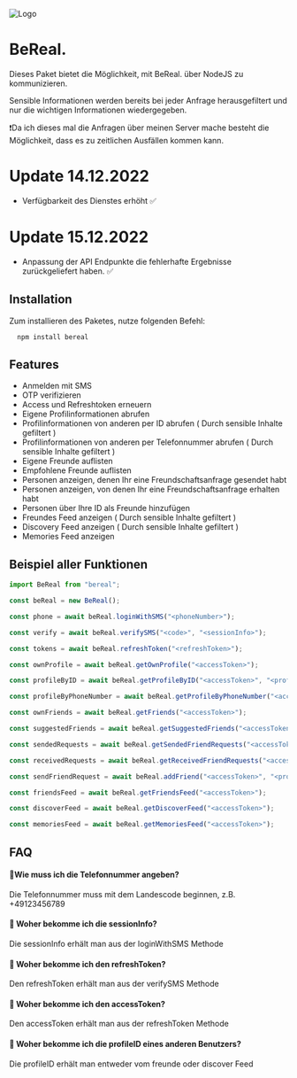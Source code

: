 ![Logo](https://www.internetmatters.org/wp-content/uploads/2022/05/bereal-image.png)

# BeReal.

Dieses Paket bietet die Möglichkeit, mit BeReal. über NodeJS zu kommunizieren.

Sensible Informationen werden bereits bei jeder Anfrage herausgefiltert und nur die wichtigen
Informationen wiedergegeben.

❗Da ich dieses mal die Anfragen über meinen Server mache besteht die Möglichkeit, dass es zu zeitlichen Ausfällen kommen kann.

# Update 14.12.2022

-   Verfügbarkeit des Dienstes erhöht ✅

# Update 15.12.2022

-   Anpassung der API Endpunkte die fehlerhafte Ergebnisse zurückgeliefert haben. ✅

## Installation

Zum installieren des Paketes, nutze folgenden Befehl:

```bash
  npm install bereal
```

## Features

-   Anmelden mit SMS
-   OTP verifizieren
-   Access und Refreshtoken erneuern
-   Eigene Profilinformationen abrufen
-   Profilinformationen von anderen per ID abrufen ( Durch sensible Inhalte gefiltert )
-   Profilinformationen von anderen per Telefonnummer abrufen ( Durch sensible Inhalte gefiltert )
-   Eigene Freunde auflisten
-   Empfohlene Freunde auflisten
-   Personen anzeigen, denen Ihr eine Freundschaftsanfrage gesendet habt
-   Personen anzeigen, von denen Ihr eine Freundschaftsanfrage erhalten habt
-   Personen über Ihre ID als Freunde hinzufügen
-   Freundes Feed anzeigen ( Durch sensible Inhalte gefiltert )
-   Discovery Feed anzeigen ( Durch sensible Inhalte gefiltert )
-   Memories Feed anzeigen

## Beispiel aller Funktionen

```javascript
import BeReal from "bereal";

const beReal = new BeReal();

const phone = await beReal.loginWithSMS("<phoneNumber>");

const verify = await beReal.verifySMS("<code>", "<sessionInfo>");

const tokens = await beReal.refreshToken("<refreshToken>");

const ownProfile = await beReal.getOwnProfile("<accessToken>");

const profileByID = await beReal.getProfileByID("<accessToken>", "<profileID>");

const profileByPhoneNumber = await beReal.getProfileByPhoneNumber("<accessToken>", "<phoneNumber>");

const ownFriends = await beReal.getFriends("<accessToken>");

const suggestedFriends = await beReal.getSuggestedFriends("<accessToken>");

const sendedRequests = await beReal.getSendedFriendRequests("<accessToken>");

const receivedRequests = await beReal.getReceivedFriendRequests("<accessToken>");

const sendFriendRequest = await beReal.addFriend("<accessToken>", "<profileID>");

const friendsFeed = await beReal.getFriendsFeed("<accessToken>");

const discoverFeed = await beReal.getDiscoverFeed("<accessToken>");

const memoriesFeed = await beReal.getMemoriesFeed("<accessToken>");
```

## FAQ

#### 📱Wie muss ich die Telefonnummer angeben?

Die Telefonnummer muss mit dem Landescode beginnen, z.B. +49123456789

#### 📄 Woher bekomme ich die sessionInfo?

Die sessionInfo erhält man aus der loginWithSMS Methode

#### 📄 Woher bekomme ich den refreshToken?

Den refreshToken erhält man aus der verifySMS Methode

#### 📄 Woher bekomme ich den accessToken?

Den accessToken erhält man aus der refreshToken Methode

#### 📄 Woher bekomme ich die profileID eines anderen Benutzers?

Die profileID erhält man entweder vom freunde oder discover Feed
